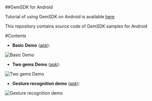 ##GemSDK for Android 

Tutorial of using GemSDK on Android is available [here](http://developers.gemsense.cool/quick-start/tutorial-for-android/)

This repository contains source code of GemSDK samples for Android

#Contents

- **Basic Demo** ([apk](http://developers.gemsense.cool/documentation/android/bin/BasicDemo.apk)):

![Basic Demo](http://developers.gemsense.cool/wp-content/themes/gemdev/images/repo/basicdemo2.png)

- **Two gems Demo** ([apk](http://developers.gemsense.cool/documentation/android/bin/TwoGemsDemo.apk)):

![Two gems Demo](http://developers.gemsense.cool/wp-content/uploads/2016/02/twogems.png)

- **Gesture recognition demo** ([apk](http://developers.gemsense.cool/documentation/android/bin/GestureDemo.apk)):

![Gesture recognition demo](http://developers.gemsense.cool/wp-content/themes/gemdev/images/repo/gesture.png)